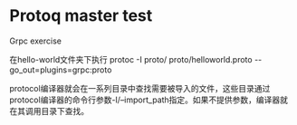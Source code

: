 # Protoq master test
Grpc exercise 

在hello-world文件夹下执行
protoc -I proto/ proto/helloworld.proto --go_out=plugins=grpc:proto

protocol编译器就会在一系列目录中查找需要被导入的文件，这些目录通过protocol编译器的命令行参数-I/–import_path指定。如果不提供参数，编译器就在其调用目录下查找。